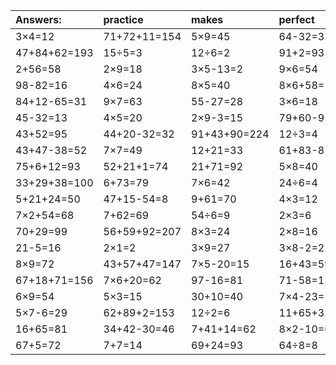 | Answers: | practice | makes | perfect | ! |
| :--- | :--- | :--- | :--- | :--- |
| 3×4=12 | 71+72+11=154 | 5×9=45 | 64-32=32 | 88-8=80 | 
| 47+84+62=193 | 15÷5=3 | 12÷6=2 | 91+2=93 | 45-24=21 | 
| 2+56=58 | 2×9=18 | 3×5-13=2 | 9×6=54 | 6÷2=3 | 
| 98-82=16 | 4×6=24 | 8×5=40 | 8×6+58=106 | 60+20=80 | 
| 84+12-65=31 | 9×7=63 | 55-27=28 | 3×6=18 | 8×3-1=23 | 
| 45-32=13 | 4×5=20 | 2×9-3=15 | 79+60-95=44 | 3×8=24 | 
| 43+52=95 | 44+20-32=32 | 91+43+90=224 | 12÷3=4 | 2×2=4 | 
| 43+47-38=52 | 7×7=49 | 12+21=33 | 61+83-81=63 | 18÷9=2 | 
| 75+6+12=93 | 52+21+1=74 | 21+71=92 | 5×8=40 | 68-6=62 | 
| 33+29+38=100 | 6+73=79 | 7×6=42 | 24÷6=4 | 3×7=21 | 
| 5+21+24=50 | 47+15-54=8 | 9+61=70 | 4×3=12 | 8÷4=2 | 
| 7×2+54=68 | 7+62=69 | 54÷6=9 | 2×3=6 | 4×9=36 | 
| 70+29=99 | 56+59+92=207 | 8×3=24 | 2×8=16 | 7×2-14=0 | 
| 21-5=16 | 2×1=2 | 3×9=27 | 3×8-2=22 | 4×7=28 | 
| 8×9=72 | 43+57+47=147 | 7×5-20=15 | 16+43=59 | 7×3=21 | 
| 67+18+71=156 | 7×6+20=62 | 97-16=81 | 71-58=13 | 7×9=63 | 
| 6×9=54 | 5×3=15 | 30+10=40 | 7×4-23=5 | 82+78+48=208 | 
| 5×7-6=29 | 62+89+2=153 | 12÷2=6 | 11+65+32=108 | 77+21-68=30 | 
| 16+65=81 | 34+42-30=46 | 7+41+14=62 | 8×2-10=6 | 14-11=3 | 
| 67+5=72 | 7+7=14 | 69+24=93 | 64÷8=8 | 42÷6=7 | 
